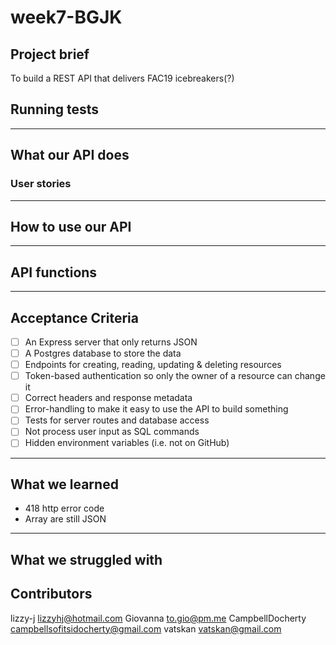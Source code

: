 # week7-BGJK

## Project brief

To build a REST API that delivers FAC19 icebreakers(?)

## Running tests

---

## What our API does

### User stories

---

## How to use our API

---

## API functions

---

## Acceptance Criteria

- [ ] An Express server that only returns JSON
- [ ] A Postgres database to store the data
- [ ] Endpoints for creating, reading, updating & deleting resources
- [ ] Token-based authentication so only the owner of a resource can change it
- [ ] Correct headers and response metadata
- [ ] Error-handling to make it easy to use the API to build something
- [ ] Tests for server routes and database access
- [ ] Not process user input as SQL commands
- [ ] Hidden environment variables (i.e. not on GitHub)

---

## What we learned

- 418 http error code
- Array are still JSON

---

## What we struggled with

## Contributors

lizzy-j <lizzyhj@hotmail.com>
Giovanna <to.gio@pm.me>
CampbellDocherty <campbellsofitsidocherty@gmail.com>
vatskan <vatskan@gmail.com>
